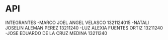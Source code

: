 # API
INTEGRANTES
-MARCO JOEL ANGEL VELASCO 1321124015
-NATALI JOSELIN ALEMAN PEREZ 13211240
-LUZ ALEXIA FUENTES ORTIZ 13211240
-JOSE EDUARDO DE LA CRUZ MEDINA 13211240
